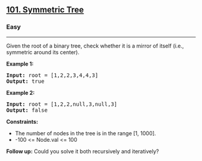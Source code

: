 <h2><a href="https://leetcode.com/problems/symmetric-tree">101. Symmetric Tree</a></h2>
<h3>Easy</h3>
<hr>
<p>Given the root of a binary tree, check whether it is a mirror of itself (i.e., symmetric around its center).</p>
<p><strong>Example 1:</strong></p>
<pre>
<strong>Input:</strong> root = [1,2,2,3,4,4,3]
<strong>Output:</strong> true
</pre>
<p><strong>Example 2:</strong></p>
<pre>
<strong>Input:</strong> root = [1,2,2,null,3,null,3]
<strong>Output:</strong> false
</pre>
<p><strong>Constraints:</strong></p>
<ul>
<li>The number of nodes in the tree is in the range [1, 1000].</li>
<li>-100 <= Node.val <= 100</li>
</ul>
<p><strong>Follow up:</strong> Could you solve it both recursively and iteratively?</p>
